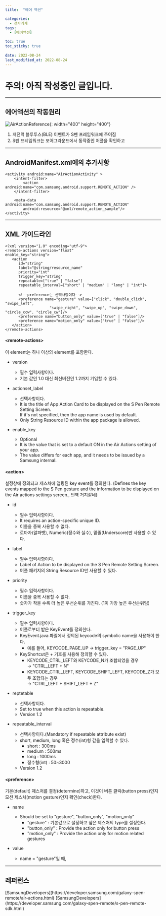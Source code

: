 ```yaml
---
title:  "에어 액션"

categories:
  - 전자기계
tags:
  - [에어액션]

toc: true
toc_sticky: true
 
date: 2022-08-24
last_modified_at: 2022-08-24
---
```


<h1>주의! 아직 작성중인 글입니다.</h1>

---

<h2>에어액션의 작동원리</h2>

![AirActionReference](https://user-images.githubusercontent.com/96360829/186164645-36ea2d80-b590-4b4d-b655-37a9d30dcb9b.png){: width="400" height="400"}
1. 저전력 블루투스(BLE) 이벤트가 S펜 프레임워크에 주어짐
2. S펜 프레임워크는 포어그라운드에서 동작중인 어플을 확인하고

---

<h2>AndroidManifest.xml에의 추가사항</h2>

```
<activity android:name="AirActionActivity" >
    <intent-filter>
        <action android:name="com.samsung.android.support.REMOTE_ACTION" />
    </intent-filter>

    <meta-data android:name="com.samsung.android.support.REMOTE_ACTION"
        android:resource="@xml/remote_action_sample"/>
</activity>
```

---

<h2>XML 가이드라인</h2>

```
<?xml version="1.0" encoding="utf-9">
<remote-actions version="float"
enable_key="string">
   <action
      id="string"
      label="@string/resource_name"
      priority="int"
      trigger_key="string"
      repeatable=["true" | "false"]
      repeatable_interval=["short" | "medium" | "long" | "int"]>

      <!--preference는 선택사항이다-->
      <preference name="gesture" value=["click", "double_click", "swipe_left", 
                    "swipe_right", "swipe_up", "swipe_down", "circle_ccw", "circle_cw"]/>
      <preference name="button_only" value=["true" | "false"]/>
      <preference name="motion_only" value=["true" | "false"]/>
   </action>
</remote-actions>
```

<h4>&lt;remote-actions&gt;</h4>
이 element는 하나 이상의 element를 포함한다.

- version
  - 필수 입력사항이다.
  - 기본 값인 1.0 대신 최신버전인 1.2까지 기입할 수 있다.

- actionset_label
  - 선택사항이다.
  - It is the title of App Action Card to be displayed on the S Pen Remote Setting Screen.  
  If it's not specified, then the app name is used by default.
  - Only String Resource ID within the app package is allowed.

- enable_key
  - Optional
  - It is the value that is set to a default ON in the Air Actions setting of your app.
  - The value differs for each app, and it needs to be issued by a Samsung internal.



<h4>&lt;action&gt;</h4>
설정창에 정의되고 제스처에 맵핑된 key event를 정의한다. (Defines the key events mapped to the S Pen gesture and the information to be displayed on the Air actions settings screen., 번역 거지같네)

- id
  - 필수 입력사항이다.
  - It requires an action-specific unique ID.
  - 이름을 중복 사용할 수 없다.
  - 로마자(알파벳), Numeric(정수와 실수), 밑줄(Underscore)만 사용할 수 있다.

- label
  - 필수 입력사항이다.
  - Label of Action to be displayed on the S Pen Remote Setting Screen.
  - 어플 패키지의 String Resource ID만 사용할 수 있다.

- priority
  - 필수 입력사항이다.
  - 이름을 중복 사용할 수 없다.
  - 숫자가 작을 수록 더 높은 우선순위를 가진다. (1이 가장 높은 우선순위임)

- trigger_key
  - 필수 입력사항이다.
  - 어플로부터 받은 KeyEvent를 정의한다.
  - KeyEvent.java 파일에서 정의된 keycode의 symbolic name을 사용해야 한다.
    - 예를 들어, KEYCODE_PAGE_UP → trigger_key = "PAGE_UP"
  - KeyShortcut은 + 기호를 사용해 정의할 수 있다.
    - KEYCODE_CTRL_LEFT와 KEYCODE_N가 조합되었을 경우  
    → "CTRL_LEFT + N"
    - KEYCODE_CTRL_LEFT, KEYCODE_SHIFT_LEFT, KEYCODE_Z가 모두 조합되는 경우  
    → "CTRL_LEFT + SHIFT_LEFT + Z"

- reptetable
  - 선택사항이다.
  - Set to true when this action is repeatable.
  - Version 1.2

- repeatable_interval
  - 선택사항이다.(Mandatory if repeatable attribute exist)
  - short, medium, long 혹은 정수(int)형 값을 입력할 수 있다.
    - short : 300ms
    - medium : 500ms
    - long : 1000ms
    - 정수형(int) : 50~3000
  - Version 1.2



<h4>&lt;preference&gt;</h4>
기본(default) 제스처를 결정(determine)하고, 이것이 버튼 클릭(button press)인지 모션 제스처(motion gesture)인지 확인(check)한다.

- name
  - Should be set to "gesture", "button_only", "motion_only"
    - "gesture" : 기본값으로 설정하고 싶은 제스처의 type를 설정한다.
    - "button_only" : Provide the action only for button press
    - "motion_only" : Provide the action only for motion related gestures

- value
  - name = "gesture"일 때, 

---

<h2>레퍼런스</h2>
[SamsungDevelopers](https://developer.samsung.com/galaxy-spen-remote/air-actions.html)
[SamsungDevelopers](https://developer.samsung.com/galaxy-spen-remote/s-pen-remote-sdk.html)